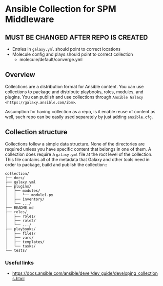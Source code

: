 # Ansible Collection for SPM Middleware

## MUST BE CHANGED AFTER REPO IS CREATED

* Entries in `galaxy.yml` should point to correct locations
* Molecule config and plays should point to correct collection
    - molecule/default/converge.yml

## Overview

Collections are a distribution format for Ansible content. You can use collections to package and distribute playbooks, roles, modules, and plugins.
You can publish and use collections through `Ansible Galaxy <https://galaxy.ansible.com/ibm>`.

Assumption for having collection as a repo, is it enable reuse of content as well, such repo can be easily used separately by just adding `ansible.cfg`.

## Collection structure

Collections follow a simple data structure. None of the directories are required unless you have specific content that belongs in one of them. A collection does require a ``galaxy.yml`` file at the root level of the collection. This file contains all of the metadata that Galaxy
and other tools need in order to package, build and publish the collection::

    collection/
    ├── docs/
    ├── galaxy.yml
    ├── plugins/
    │   ├── modules/
    │   │   └── module1.py
    │   ├── inventory/
    │   └── .../
    ├── README.md
    ├── roles/
    │   ├── role1/
    │   ├── role2/
    │   └── .../
    ├── playbooks/
    │   ├── files/
    │   ├── vars/
    │   ├── templates/
    │   └── tasks/
    └── tests/

### Useful links

* https://docs.ansible.com/ansible/devel/dev_guide/developing_collections.html
